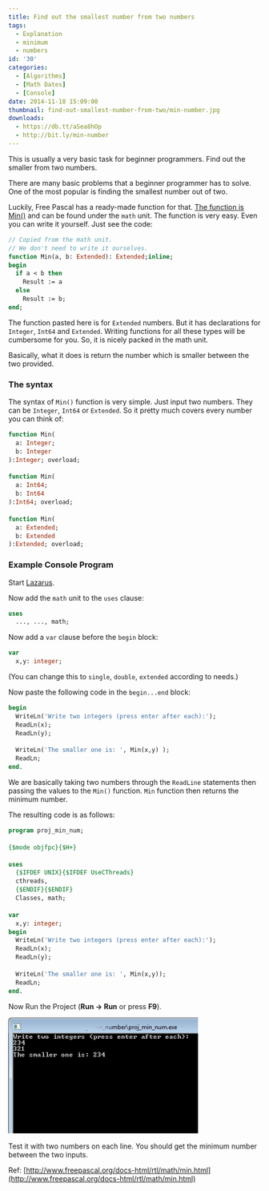 ```yaml
---
title: Find out the smallest number from two numbers
tags:
  - Explanation
  - minimum
  - numbers
id: '30'
categories:
  - [Algorithms]
  - [Math Dates]
  - [Console]
date: 2014-11-18 15:09:00
thumbnail: find-out-smallest-number-from-two/min-number.jpg
downloads:
  - https://db.tt/aSea8hOp
  - http://bit.ly/min-number
---
```


This is usually a very basic task for beginner programmers. Find out the smaller from two numbers.
<!-- more -->


There are many basic problems that a beginner programmer has to solve. One of the most popular is finding the smallest number out of two.

Luckily, Free Pascal has a ready-made function for that. [The function is Min()](http://www.freepascal.org/docs-html/rtl/math/min.html) and can be found under the `math` unit. The function is very easy. Even you can write it yourself. Just see the code:

```pascal
// Copied from the math unit.
// We don't need to write it ourselves.
function Min(a, b: Extended): Extended;inline;
begin
  if a < b then
    Result := a
  else
    Result := b;
end;
```

The function pasted here is for `Extended` numbers. But it has declarations for `Integer`, `Int64` and `Extended`. Writing functions for all these types will be cumbersome for you. So, it is nicely packed in the math unit.

Basically, what it does is return the number which is smaller between the two provided.


### The syntax

The syntax of `Min()` function is very simple. Just input two numbers. They can be `Integer`, `Int64` or `Extended`. So it pretty much covers every number you can think of:

```pascal
function Min(
  a: Integer;
  b: Integer
):Integer; overload;

function Min(
  a: Int64;
  b: Int64
):Int64; overload;

function Min(
  a: Extended;
  b: Extended
):Extended; overload;
```


### Example Console Program

Start [Lazarus](http://lazarus.freepascal.org/).

Now add the `math` unit to the `uses` clause:

```pascal
uses
  ..., ..., math;
```

Now add a `var` clause before the `begin` block:

```pascal
var
  x,y: integer;
```

(You can change this to `single`, `double`, `extended` according to needs.)


Now paste the following code in the `begin...end` block:

```pascal
begin
  WriteLn('Write two integers (press enter after each):');
  ReadLn(x);
  ReadLn(y);

  WriteLn('The smaller one is: ', Min(x,y) );
  ReadLn;
end.
```

We are basically taking two numbers through the `ReadLine` statements then passing the values to the `Min()` function. `Min` function then returns the minimum number.

The resulting code is as follows:

```pascal
program proj_min_num;

{$mode objfpc}{$H+}

uses
  {$IFDEF UNIX}{$IFDEF UseCThreads}
  cthreads,
  {$ENDIF}{$ENDIF}
  Classes, math;

var
  x,y: integer;
begin
  WriteLn('Write two integers (press enter after each):');
  ReadLn(x);
  ReadLn(y);

  WriteLn('The smaller one is: ', Min(x,y));
  ReadLn;
end.
```

Now Run the Project (**Run -> Run** or press **F9**).


![Minimum number between two numbers in Lazarus, Free Pascal](find-out-smallest-number-from-two/min-number-lazarus.gif "Minimum number between two numbers in Lazarus, Free Pascal")


Test it with two numbers on each line. You should get the minimum number between the two inputs.

Ref:
[http://www.freepascal.org/docs-html/rtl/math/min.html](http://www.freepascal.org/docs-html/rtl/math/min.html)
